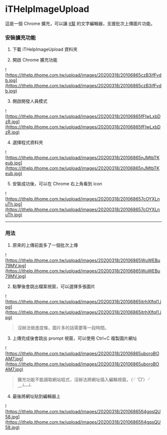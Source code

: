 # iTHelpImageUpload  

這是一個 Chrome 擴充，可以讓 [it幫](https://ithelp.ithome.com.tw/) 的文字編輯器，支援批次上傳圖片功能。  

### 安裝擴充功能  

1. 下載 iTHelpImageUpload 資料夾  

2. 開啟 Chrome 擴充功能  

![https://ithelp.ithome.com.tw/upload/images/20200318/20106865czB3ifFvdb.jpg](https://ithelp.ithome.com.tw/upload/images/20200318/20106865czB3ifFvdb.jpg)  

3. 開啟開發人員模式  

![https://ithelp.ithome.com.tw/upload/images/20200318/20106865fFIwLxbDzR.jpg](https://ithelp.ithome.com.tw/upload/images/20200318/20106865fFIwLxbDzR.jpg)  

4. 選擇程式資料夾  

![https://ithelp.ithome.com.tw/upload/images/20200318/20106865nJMtbTKeub.jpg](https://ithelp.ithome.com.tw/upload/images/20200318/20106865nJMtbTKeub.jpg)  

5. 安裝成功後，可以在 Chrome 右上角看到 icon  

![https://ithelp.ithome.com.tw/upload/images/20200318/201068657cOYXLnuTh.jpg](https://ithelp.ithome.com.tw/upload/images/20200318/201068657cOYXLnuTh.jpg)  

---  

### 用法  

1. 原來的上傳前面多了一個批次上傳  

![https://ithelp.ithome.com.tw/upload/images/20200318/20106865WuWEBu79MV.jpg](https://ithelp.ithome.com.tw/upload/images/20200318/20106865WuWEBu79MV.jpg)  

2. 點擊後會跳出檔案視窗，可以選擇多張圖片  

![https://ithelp.ithome.com.tw/upload/images/20200318/20106865itrhXlfqI1.jpg](https://ithelp.ithome.com.tw/upload/images/20200318/20106865itrhXlfqI1.jpg)  

> 沒辦法做進度條，圖片多的話需要等一段時間。  

3. 上傳完成後會跳出 prompt 視窗，可以使用 Ctrl+C 複製圖片網址  

![https://ithelp.ithome.com.tw/upload/images/20200318/20106865uboroBOAM7.jpg](https://ithelp.ithome.com.tw/upload/images/20200318/20106865uboroBOAM7.jpg)  

> 擴充功能不能讀取網站程式，沒辦法將網址插入編輯視窗。（╯‵□′）╯︵┴─┴  

4. 最後將網址貼到編輯器上  

![https://ithelp.ithome.com.tw/upload/images/20200318/20106865fj4gqsQU58.jpg](https://ithelp.ithome.com.tw/upload/images/20200318/20106865fj4gqsQU58.jpg)  

